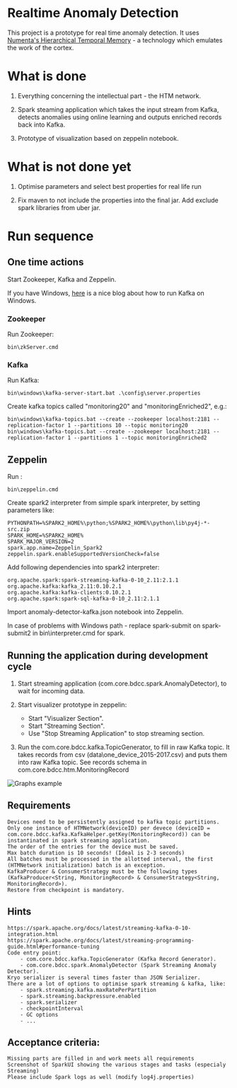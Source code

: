 Realtime Anomaly Detection
==========================

This project is a prototype for real time anomaly detection.
It uses [Numenta's Hierarchical Temporal Memory](https://numenta.org/) -  a technology which emulates the work of the cortex.

# What is done
1)	Everything concerning the intellectual part - the HTM network.

2)	Spark steaming application which takes the input stream from Kafka,
detects anomalies using online learning and outputs enriched records back into Kafka.

3) Prototype of visualization based on zeppelin notebook.

# What is not done yet
1) Optimise parameters and select best properties for real life run

2) Fix maven to not include the properties into the final jar. Add exclude spark libraries from uber jar.

# Run sequence

## One time actions
Start Zookeeper, Kafka and Zeppelin.

If you have Windows, [here](https://dzone.com/articles/running-apache-kafka-on-windows-os) 
is a nice blog about how to run Kafka on Windows.

### Zookeeper
Run Zookeeper:
```
bin\zkServer.cmd
```

### Kafka
Run Kafka:
```
bin\windows\kafka-server-start.bat .\config\server.properties
```

Create kafka topics called "monitoring20" and "monitoringEnriched2", e.g.:
```
bin\windows\kafka-topics.bat --create --zookeeper localhost:2181 --replication-factor 1 --partitions 10 --topic monitoring20
bin\windows\kafka-topics.bat --create --zookeeper localhost:2181 --replication-factor 1 --partitions 1 --topic monitoringEnriched2
```

## Zeppelin
Run :
```
bin\zeppelin.cmd
```

Create spark2 interpreter from simple spark interpreter, by setting parameters like:
```
PYTHONPATH=%SPARK2_HOME%\python;%SPARK2_HOME%\python\lib\py4j-*-src.zip 
SPARK_HOME=%SPARK2_HOME%
SPARK_MAJOR_VERSION=2
spark.app.name=Zeppelin_Spark2
zeppelin.spark.enableSupportedVersionCheck=false 
```

Add following dependencies into spark2 interpreter:
```
org.apache.spark:spark-streaming-kafka-0-10_2.11:2.1.1
org.apache.kafka:kafka_2.11:0.10.2.1
org.apache.kafka:kafka-clients:0.10.2.1
org.apache.spark:spark-sql-kafka-0-10_2.11:2.1.1
```

Import anomaly-detector-kafka.json notebook into Zeppelin.

In case of problems with Windows path - replace spark-submit on spark-submit2
in bin\interpreter.cmd for spark.

## Running the application during development cycle

1) Start streaming application (com.core.bdcc.spark.AnomalyDetector), to wait for incoming data.

2) Start visualizer prototype in zeppelin:
    - Start "Visualizer Section".
    - Start "Streaming Section".
    - Use "Stop Streaming Application" to stop streaming section.

3) Run the com.core.bdcc.kafka.TopicGenerator, to fill in raw Kafka topic.
It takes records from csv (data\one_device_2015-2017.csv) and puts them into raw Kafka topic. 
See records schema in com.core.bdcc.htm.MonitoringRecord

![Graphs example](/notebook/img/graphs.png?raw=true "Running Example")

## Requirements
    Devices need to be persistently assigned to kafka topic partitions.
    Only one instance of HTMNetwork(deviceID) per devece (deviceID = com.core.bdcc.kafka.KafkaHelper.getKey(MonitoringRecord)) can be instantinated in spark streaming application.
    The order of the entries for the device must be saved.
    Max batch duration is 10 seconds! (Ideal is 2-3 seconds)
    All batches must be processed in the allotted interval, the first (HTMNetwork initialization) batch is an exception.
    KafkaProducer & ConsumerStrategy must be the following types (KafkaProducer<String, MonitoringRecord> & ConsumerStrategy<String, MonitoringRecord>).
    Restore from checkpoint is mandatory.
    
## Hints
    https://spark.apache.org/docs/latest/streaming-kafka-0-10-integration.html
    https://spark.apache.org/docs/latest/streaming-programming-guide.html#performance-tuning
    Code entry point:
        - com.core.bdcc.kafka.TopicGenerator (Kafka Record Generator).
        - com.core.bdcc.spark.AnomalyDetector (Spark Streaming Anomaly Detector).
    Kryo serializer is several times faster than JSON Serializer.
    There are a lot of options to optimise spark streaming & kafka, like:
        - spark.streaming.kafka.maxRatePerPartition
        - spark.streaming.backpressure.enabled
        - spark.serializer
        - checkpointInterval
        - GC options
        - ...
    
## Acceptance criteria:
    Missing parts are filled in and work meets all requirements
    Screenshot of SparkUI showing the various stages and tasks (especialy Streaming)
    Please include Spark logs as well (modify log4j.properties)
